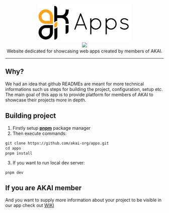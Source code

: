 <div align="center">
<img src="./res/drawing.png" width="300">
<br>
<img src="https://img.shields.io/github/actions/workflow/status/akai-org/apps/.github%2Fworkflows%2Fdeploy.yml">
<br>
Website dedicated for showcasing web apps created by members of AKAI.
</div>
<hr>

## Why?
We had an idea that github READMEs are meant for more technical informations such us steps for building the project, configuration, setup etc. The main goal of this app is to provide platform for members of AKAI to showcase their projects more in depth. 

## Building project
1. Firstly setup [**pnpm**](https://pnpm.io) package manager
2. Then execute commands:
```
git clone https://github.com/akai-org/apps.git
cd apps
pnpm install
```
3. If you want to run local dev server:
```
pnpm dev
```

## If you are AKAI member 
And you want to supply more information about your project to be visible in our app check out [WIKI](https://github.com/akai-org/apps/wiki)

